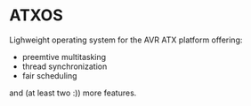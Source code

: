 # ATXOS

Lighweight operating system for the AVR ATX platform offering:

* preemtive multitasking
* thread synchronization
* fair scheduling

and (at least two :)) more features.
